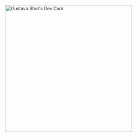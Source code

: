 <a href="https://app.daily.dev/gustavostori"><img src="https://api.daily.dev/devcards/91c86b9104a44f528beaa771cdac315b.png?r=a8g" width="400" alt="Gustavo Stori's Dev Card"/></a>

